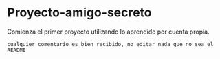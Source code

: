 <h1>Proyecto-amigo-secreto</h1>

Comienza el primer proyecto utilizando lo aprendido por cuenta propia. 

```cualquier comentario es bien recibido, no editar nada que no sea el README```
